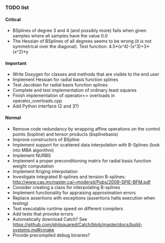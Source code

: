 ### TODO list

#### Critical
- BSplines of degree 3 and 4 (and possibly more) fails when given samples where all samples have the value 0.0
- The Hessian of BSplines of all degrees seems to be wrong (it is not symmetrical over the diagonal). Test function: 4.5*(x^4)-(x^3)+3*(x^2)*y

#### Important
- Write Doxygen for classes and methods that are visible to the end user
- Implement Hessian for radial basis function splines
- Test Jacobian for radial basis function splines
- Complete and test implementation of ordinary least squares
- Finish implementation of operator== overloads in operator_overloads.cpp
- Add Python interface (2 and 3?)

#### Normal
- Remove code redundancy by wrapping affine operations on the control points (bspline) and tensor products (bsplinebasis)
- Improve constructors of BSpline
- Implement support for scattered data interpolation with B-Splines (look into MBA algorithm)
- Implement NURBS
- Implement a proper preconditioning matrix for radial basis function weight computation
- Implement Kriging interpolation
- Investigate integrated B-splines and tension B-splines: http://www.cas.mcmaster.ca/~modersit/Pubs/2009-SPIE-BFM.pdf
- Consider creating a class for interpolating B-splines
- Implement functionality for appraising approximation errors
- Replace assertions with exceptions (assertions halts execution when testing)
- Test executable runtime speed on different compilers
- Add tests that provoke errors
- Automatically download Catch? See https://github.com/philsquared/Catch/blob/master/docs/build-systems.md#cmake
- Provide precompiled debug binaries?
